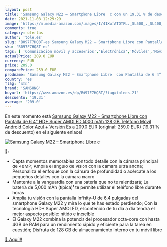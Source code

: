 ```yaml
---
layout: post
title: 'Samsung Galaxy M22 – Smartphone Libre  c con un 19.31 % de descuento'
date: 2021-11-08 12:29:29
image: 'https://m.media-amazon.com/images/I/41XwfATOTFL._SL500_._SL400_.jpg'
comments: true
category: ofertas
author: 'tole.es'
slug: 'B097F7HQ8T-es Samsung Galaxy M22 – Smartphone Libre con Pantalla de 6 4”...'
sku: 'B097F7HQ8T-es'
tags: [ 'Comunicación móvil y accesorios','Electrónica','Móviles','Móviles y smartphones libres','android','samsung', ]
actualPrice: 209.0 EUR
currency: EUR
price: 209.0
comparePrice: 259.0 EUR
prodname: 'Samsung Galaxy M22 – Smartphone Libre  con Pantalla de 6 4” HD+ Super AMOLED  5000 mAh  128 GB  Teléfono Móvil Android  Color Azul +  Versión Es '
country: 'es'
flag: '🇪🇸'
brand: 'SAMSUNG'
buyurl: 'https://www.amazon.es/dp/B097F7HQ8T/?tag=tolees-21'
descuento: '19.31'
average: '209.0'
---
```


En este momento está [Samsung Galaxy M22 – Smartphone Libre  con Pantalla de 6 4” HD+ Super AMOLED  5000 mAh  128 GB  Teléfono Móvil Android  Color Azul +  Versión Es ](https://www.amazon.es/dp/B097F7HQ8T/?tag=tolees-21) a 209.0 EUR (original: 259.0 EUR) (19.31 %  de descuento) en el siguiente enlace!

[![Samsung Galaxy M22 – Smartphone Libre  c](https://m.media-amazon.com/images/I/41XwfATOTFL._SL500_._SL400_.jpg)](https://www.amazon.es/dp/B097F7HQ8T/?tag=tolees-21)

🔎:

- Capta momentos memorables con todo detalle con la cámara principal de 48MP; Amplía el ángulo de visión con la cámara ultra ancha; Personaliza el enfoque con la cámara de profundidad o acércate a los pequeños detalles con la cámara macro
- Mantente a la vanguardia con una batería que no te ralentizará; La batería de 5,000 mAh (típica)¹ te permite utilizar el teléfono libre durante horas
- Amplía tu visión con la pantalla Infinity-U de 6,4 pulgadas del smartphone Galaxy M22 y mira lo que te has estado perdiendo; Con la tecnología HD+ Super AMOLED, el contenido de tu día a día tendrá el mejor aspecto posible: nítido e increíble
- El Galaxy M22 combina la potencia del procesador octa-core con hasta 4GB de RAM para un rendimiento rápido y eficiente para la tarea en cuestión; Disfruta de 128 GB de almacenamiento interno en tu móvil libre

[🛒 Aquí!!!](https://www.amazon.es/dp/B097F7HQ8T/?tag=tolees-21)
